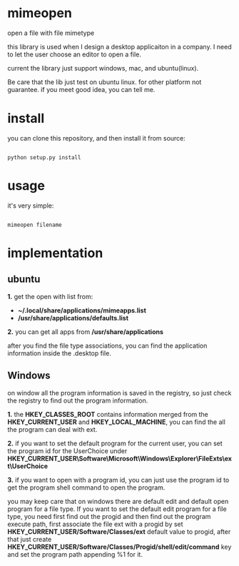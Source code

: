 # mimeopen

open a file with file mimetype

this library is used when I design a desktop applicaiton in a
company. I need to let the user choose an editor to open a file.

current the library just support windows, mac, and ubuntu(linux).

Be care that the lib just test on ubuntu linux. for other platform
not guarantee. if you meet good idea, you can tell me.

# install

you can clone this repository, and then install it from source:

``` shell

python setup.py install

```

# usage

it's very simple:

``` shell

mimeopen filename

```

# implementation

## ubuntu

**1.** get the open with list from:

- **~/.local/share/applications/mimeapps.list**
- **/usr/share/applications/defaults.list**

**2.** you can get all apps from **/usr/share/applications**

after you find the file type associations, you can find the application
information inside the .desktop file.

## Windows

on window all the program information is saved in the registry, so just check the
registry to find out the program information.

**1.** the **HKEY_CLASSES_ROOT** contains information merged from the **HKEY_CURRENT_USER**
and **HKEY_LOCAL_MACHINE**, you can find the all the program can deal with ext.

**2.** if you want to set the default program for the current user, you can set the
program id for the UserChoice under **HKEY_CURRENT_USER\Software\Microsoft\Windows\Explorer\FileExts\ext\UserChoice**

**3.** if you want to open with a program id, you can just use the program id to get
the program shell command to open the program.

you may keep care that on windows there are default edit and default open program for a
file type. If you want to set the default edit program for a file type, you need
first find out the progid and then find out the program execute path, first associate
the file ext with a progid by set **HKEY_CURRENT_USER/Software/Classes/ext** default value
to progid, after that just create **HKEY_CURRENT_USER/Software/Classes/Progid/shell/edit/command** key and set
the program path appending %1 for it.
